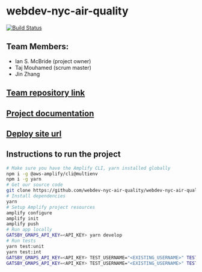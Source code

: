 # webdev-nyc-air-quality

[![Build Status](https://travis-ci.org/webdev-nyc-air-quality/webdev-nyc-air-quality.svg?branch=master)](https://travis-ci.org/webdev-nyc-air-quality/webdev-nyc-air-quality)

## Team Members:
- Ian S. McBride (project owner)
- Taj Mouhamed (scrum master)
- Jin Zhang

## [Team repository link](https://github.com/webdev-nyc-air-quality/webdev-nyc-air-quality)

## [Project documentation](https://webdev-nyc-air-quality.github.io/air-quality-docs/)

## [Deploy site url](https://master.d2mdn3yvvbw50z.amplifyapp.com)


## Instructions to run the project
```bash
# Make sure you have the Amplify CLI, yarn installed globally
npm i -g @aws-amplify/cli@multienv
npm i -g yarn
# Get our source code
git clone https://github.com/webdev-nyc-air-quality/webdev-nyc-air-quality
# Install dependencies
yarn
# Setup Amplify project resources
amplify configure
amplify init
amplify push
# Run app locally
GATSBY_GMAPS_API_KEY=<API_KEY> yarn develop
# Run tests
yarn test:unit
yarn test:int
GATSBY_GMAPS_API_KEY=<API_KEY> TEST_USERNAME="<EXISTING_USERNAME>" TEST_PASSWORD="<EXISTING_PASSWORD>" yarn test:e2e:desktop
GATSBY_GMAPS_API_KEY=<API_KEY> TEST_USERNAME="<EXISTING_USERNAME>" TEST_PASSWORD="<EXISTING_PASSWORD>" yarn test:e2e:mobile
```

